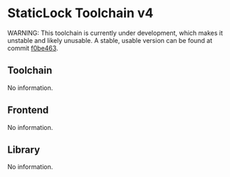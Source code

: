 # StaticLock Toolchain v4

WARNING: This toolchain is currently under development, which makes it unstable and likely unusable. A stable, usable version can be found at commit [
f0be463](https://github.com/anastasiajsokol/StaticLock/tree/f0be463b6463fc60edc15bf43bc5b5f41d3ea363).

## Toolchain

No information.

## Frontend

No information.

## Library

No information.